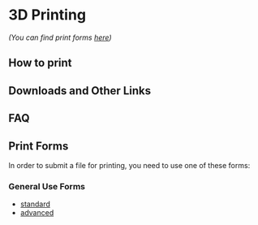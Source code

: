 <!--
.. title: 3D Printing
.. slug: 3d-printing
.. date: 2017-04-08 09:29:37 UTC-05:00
.. tags:
.. category:
.. link:
.. description:
.. type: text
-->

# 3D Printing
*(You can find print forms <a href="#forms">here</a>)*
## How to print
## Downloads and Other Links
## FAQ
## <a name="forms"></a>Print Forms
In order to submit a file for printing, you need to use one of these forms:

### General Use Forms
  * <a href="">standard</a>
  * <a href="">advanced</a>

<!--
### Forms for classes
 -->
